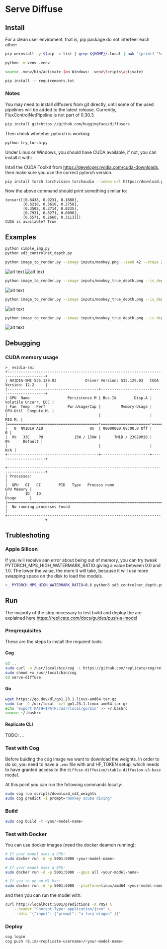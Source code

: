 # Serve Diffuse

## Install

For a clean user enviroment, that is, pip package do not interfeer each other:

```bash
pip uninstall -y $(pip -v list | grep ${HOME}/.local | awk '{printf "%s ", $1}')
```

```bash
python -m venv .venv
```

```bash
source .venv/bin/activate (on Windows: .venv\Scripts\activate)
```

```bash
pip install -r requirements.txt
```

### Notes

You may need to install diffusers from git directly, until some of the used pipelines will be added to the latest release.
Currently, FluxControlNetPipeline is not part of 0.30.3.

```bash
pip install git+https://github.com/huggingface/diffusers
```

Then check wheteher pytorch is working:

```bash
python try_torch.py
```

Under Linux or Windows, you should have CUDA available, if not, you can install it with:

Intall the CUDA Toolkit from <https://developer.nvidia.com/cuda-downloads>, then make sure you use the correct pytorch version.

```bash
pip install torch torchvision torchaudio --index-url https://download.pytorch.org/whl/cu124
```

Now the above command should print something similar to:

```text
tensor([[0.6438, 0.9231, 0.1688],
        [0.6210, 0.3610, 0.2758],
        [0.3508, 0.3714, 0.0235],
        [0.7931, 0.8271, 0.8090],
        [0.5571, 0.2660, 0.3113]])
CUDA is available? True
```

## Examples

```bash
python simple_img.py
python sd3_controlnet_depth.py
```

```bash
python image_to_render.py --image inputs/monkey.png --seed 42 --steps 24 --prompt "A monkey walking on the sea surface"
```

![alt text](examples/monkey_color-1727646138.png)
![alt text](examples/monkey_depth-1727646138.png)

```bash
python image_to_render.py --image inputs/monkey_true_depth.png --is_depth=True --seed 42 --steps 24 --prompt "A monkey walking on the sea surface" --depth_weight=0.45
```

![alt text](examples/monkey_true_depth_color-1727646408.png)

```bash
python image_to_render.py --image inputs/monkey_true_depth.png --is_depth=True --seed 42 --steps 24 --prompt "A monkey walking on the sea surface, old painting" --depth_weight=0.5
```

![alt text](examples/monkey_true_depth_color-old_painting-1727646528.png)

```bash
python image_to_render.py --image inputs/monkey_true_depth.png --is_depth=True --seed 42 --steps 24 --prompt "A monkey walking on the sea surface, watercolor" --depth_weight=0.5
```

![alt text](examples/monkey_true_depth_color-watercolor-1727646630.png)

## Debugging

### CUDA memory usage

```text
>_ nvidia-smi
+---------------------------------------------------------------------------------------+
| NVIDIA-SMI 535.129.03             Driver Version: 535.129.03   CUDA Version: 12.2     |
|-----------------------------------------+----------------------+----------------------+
| GPU  Name                 Persistence-M | Bus-Id        Disp.A | Volatile Uncorr. ECC |
| Fan  Temp   Perf          Pwr:Usage/Cap |         Memory-Usage | GPU-Util  Compute M. |
|                                         |                      |               MIG M. |
|=========================================+======================+======================|
|   0  NVIDIA A10                     On  | 00000000:08:00.0 Off |                    0 |
|  0%   33C    P8              15W / 150W |      7MiB / 23028MiB |      0%      Default |
|                                         |                      |                  N/A |
+-----------------------------------------+----------------------+----------------------+
                                                                                         
+---------------------------------------------------------------------------------------+
| Processes:                                                                            |
|  GPU   GI   CI        PID   Type   Process name                            GPU Memory |
|        ID   ID                                                             Usage      |
|=======================================================================================|
|  No running processes found                                                           |
+---------------------------------------------------------------------------------------+
```

## Trubleshoting

### Apple Silicon

If you will receive aan error about being out of memory, you can try tweak PYTORCH_MPS_HIGH_WATERMARK_RATIO giving a value between 0.0 and 1.0. The lower the value, the more it will take, because it will use more swapping space on the disk to load the models.

```bash
>_ PYTORCH_MPS_HIGH_WATERMARK_RATIO=0.6 python3 sd3_controlnet_depth.py
```

## Run

The majority of the step necessary to test build and deploy the are explained here <https://replicate.com/docs/guides/push-a-model>

### Preqrequisites

These are the steps to install the required tools:

#### Cog

```bash
cd ..
sudo curl -o /usr/local/bin/cog -L https://github.com/replicate/cog/releases/latest/download/cog_`uname -s`_`uname -m`
sudo chmod +x /usr/local/bin/cog
cd serve-diffuse
```

#### Go

```bash
wget https://go.dev/dl/go1.23.1.linux-amd64.tar.gz
sudo tar -C /usr/local -xzf go1.23.1.linux-amd64.tar.gz
echo 'export PATH=$PATH:/usr/local/go/bin' >> ~/.bashrc
source ~/.bashrc
```

#### Replicate CLI

TODO: ...

### Test with Cog

Before buiding the cog image we want to download the weights. In order to do so, you need to have a `.env` file with and HF_TOKEN setup, which needs to have granted access to the `diffuse-diffusion/stable-diffusion-v3-base` model.

At this point you can run the following commands locally:

```bash
sudo cog run scripts/download_sd3_weights
sudo cog predict -i prompt="monkey scuba diving"
```

### Build

```bash
sudo cog build -t <your-model-name>
```

### Test with Docker

You can use docker images (need the docker deamon running):

```bash
# If your model uses a CPU:
sudo docker run -d -p 5001:5000 <your-model-name>

# If your model uses a GPU:
sudo docker run -d -p 5001:5000 --gpus all <your-model-name>

# If you're on an M1 Mac:
sudo docker run -d -p 5001:5000 --platform=linux/amd64 <your-model-name>
```

and then you can run the model with:

```bash
curl http://localhost:5001/predictions -X POST \
    --header "Content-Type: application/json" \
    --data '{"input": {"prompt": "a fury dragon" }}'
```

### Deploy

```bash
cog login
cog push r8.im/<replicate-username>/<your-model-name>
```

